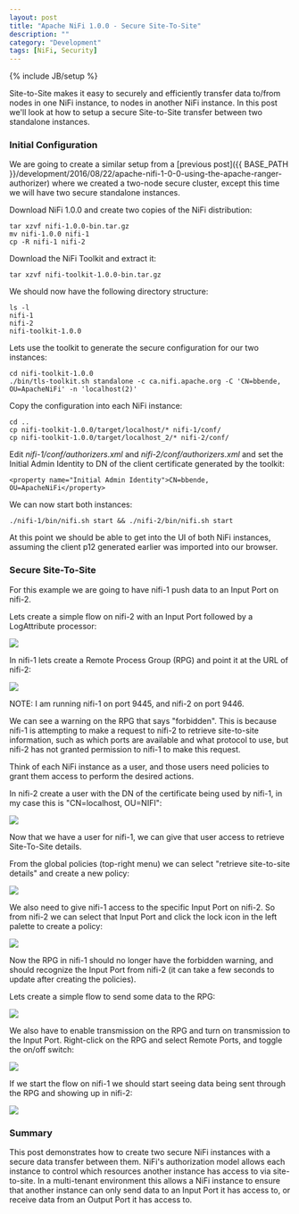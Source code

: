 ```yaml
---
layout: post
title: "Apache NiFi 1.0.0 - Secure Site-To-Site"
description: ""
category: "Development"
tags: [NiFi, Security]
---
```

{% include JB/setup %}

Site-to-Site makes it easy to securely and efficiently transfer data to/from nodes in one NiFi instance, to nodes in another NiFi instance. In this post we'll look at how to setup a secure Site-to-Site transfer between two standalone instances.

### Initial Configuration

We are going to create a similar setup from a [previous post]({{ BASE_PATH }}/development/2016/08/22/apache-nifi-1-0-0-using-the-apache-ranger-authorizer) where we created a two-node secure
cluster, except this time we will have two secure standalone instances.

Download NiFi 1.0.0 and create two copies of the NiFi distribution:

    tar xzvf nifi-1.0.0-bin.tar.gz
    mv nifi-1.0.0 nifi-1
    cp -R nifi-1 nifi-2

Download the NiFi Toolkit and extract it:

    tar xzvf nifi-toolkit-1.0.0-bin.tar.gz

We should now have the following directory structure:

    ls -l
    nifi-1
    nifi-2
    nifi-toolkit-1.0.0

Lets use the toolkit to generate the secure configuration for our two instances:

    cd nifi-toolkit-1.0.0
    ./bin/tls-toolkit.sh standalone -c ca.nifi.apache.org -C 'CN=bbende, OU=ApacheNiFi' -n 'localhost(2)'

Copy the configuration into each NiFi instance:

    cd ..
    cp nifi-toolkit-1.0.0/target/localhost/* nifi-1/conf/
    cp nifi-toolkit-1.0.0/target/localhost_2/* nifi-2/conf/

Edit *nifi-1/conf/authorizers.xml* and *nifi-2/conf/authorizers.xml* and set the Initial Admin Identity to DN
of the client certificate generated by the toolkit:

    <property name="Initial Admin Identity">CN=bbende, OU=ApacheNiFi</property>

We can now start both instances:

    ./nifi-1/bin/nifi.sh start && ./nifi-2/bin/nifi.sh start

At this point we should be able to get into the UI of both NiFi instances, assuming the client p12 generated
earlier was imported into our browser.

### Secure Site-To-Site

For this example we are going to have nifi-1 push data to an Input Port on nifi-2.

Lets create a simple flow on nifi-2 with an Input Port followed by a LogAttribute processor:

<img src="{{ BASE_PATH }}/assets/images/nifi-secure-site-to-site/01-nifi-2-flow.png" class="img-thumbnail">

In nifi-1 lets create a Remote Process Group (RPG) and point it at the URL of nifi-2:

<img src="{{ BASE_PATH }}/assets/images/nifi-secure-site-to-site/02-nifi-1-rpg-forbidden.png" class="img-thumbnail">

NOTE: I am running nifi-1 on port 9445, and nifi-2 on port 9446.

We can see a warning on the RPG that says "forbidden". This is because nifi-1 is attempting to make a request to
nifi-2 to retrieve site-to-site information, such as which ports are available and what protocol to use, but nifi-2
has not granted permission to nifi-1 to make this request.

Think of each NiFi instance as a user, and those users need policies to grant them access to perform the desired actions.

In nifi-2 create a user with the DN of the certificate being used by nifi-1, in my case this is "CN=localhost, OU=NIFI":

<img src="{{ BASE_PATH }}/assets/images/nifi-secure-site-to-site/03-nifi-2-add-user.png" class="img-thumbnail">

Now that we have a user for nifi-1, we can give that user access to retrieve Site-To-Site details.

From the global policies (top-right menu) we can select "retrieve site-to-site details" and create a new policy:

<img src="{{ BASE_PATH }}/assets/images/nifi-secure-site-to-site/04-nifi-2-s2s-policy.png" class="img-thumbnail">

We also need to give nifi-1 access to the specific Input Port on nifi-2. So from nifi-2 we can select that
Input Port and click the lock icon in the left palette to create a policy:

<img src="{{ BASE_PATH }}/assets/images/nifi-secure-site-to-site/05-nifi-2-input-port-policy.png" class="img-thumbnail">

Now the RPG in nifi-1 should no longer have the forbidden warning, and should recognize the Input Port from nifi-2
(it can take a few seconds to update after creating the policies).

Lets create a simple flow to send some data to the RPG:

<img src="{{ BASE_PATH }}/assets/images/nifi-secure-site-to-site/06-nifi-1-flow.png" class="img-thumbnail">

We also have to enable transmission on the RPG and turn on transmission to the Input Port. Right-click on
the RPG and select Remote Ports, and toggle the on/off switch:

<img src="{{ BASE_PATH }}/assets/images/nifi-secure-site-to-site/07-nifi-1-remote-ports.png" class="img-thumbnail">

If we start the flow on nifi-1 we should start seeing data being sent through the RPG and showing up in nifi-2:

<img src="{{ BASE_PATH }}/assets/images/nifi-secure-site-to-site/08-nifi-2-receiving-data.png" class="img-thumbnail">

### Summary

This post demonstrates how to create two secure NiFi instances with a secure data transfer between
them. NiFi's authorization model allows each instance to control which resources another instance has access to
via site-to-site. In a multi-tenant environment this allows a NiFi instance to ensure that another instance can
only send data to an Input Port it has access to, or receive data from an Output Port it has access to.
